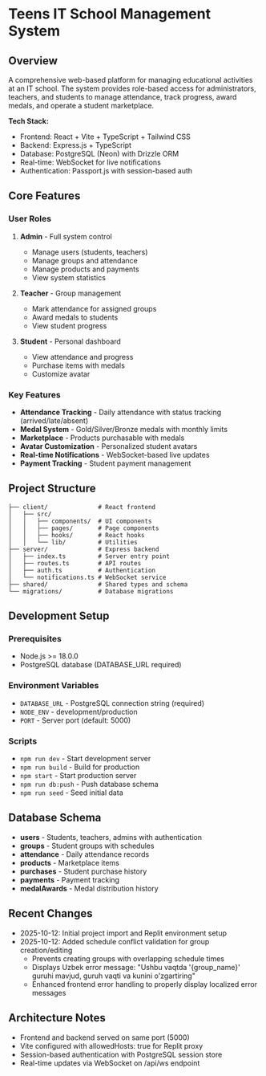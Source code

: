 # Teens IT School Management System

## Overview
A comprehensive web-based platform for managing educational activities at an IT school. The system provides role-based access for administrators, teachers, and students to manage attendance, track progress, award medals, and operate a student marketplace.

**Tech Stack:**
- Frontend: React + Vite + TypeScript + Tailwind CSS
- Backend: Express.js + TypeScript
- Database: PostgreSQL (Neon) with Drizzle ORM
- Real-time: WebSocket for live notifications
- Authentication: Passport.js with session-based auth

## Core Features

### User Roles
1. **Admin** - Full system control
   - Manage users (students, teachers)
   - Manage groups and attendance
   - Manage products and payments
   - View system statistics

2. **Teacher** - Group management
   - Mark attendance for assigned groups
   - Award medals to students
   - View student progress

3. **Student** - Personal dashboard
   - View attendance and progress
   - Purchase items with medals
   - Customize avatar

### Key Features
- **Attendance Tracking** - Daily attendance with status tracking (arrived/late/absent)
- **Medal System** - Gold/Silver/Bronze medals with monthly limits
- **Marketplace** - Products purchasable with medals
- **Avatar Customization** - Personalized student avatars
- **Real-time Notifications** - WebSocket-based live updates
- **Payment Tracking** - Student payment management

## Project Structure
```
├── client/              # React frontend
│   ├── src/
│   │   ├── components/  # UI components
│   │   ├── pages/       # Page components
│   │   ├── hooks/       # React hooks
│   │   └── lib/         # Utilities
├── server/              # Express backend
│   ├── index.ts         # Server entry point
│   ├── routes.ts        # API routes
│   ├── auth.ts          # Authentication
│   └── notifications.ts # WebSocket service
├── shared/              # Shared types and schema
└── migrations/          # Database migrations
```

## Development Setup

### Prerequisites
- Node.js >= 18.0.0
- PostgreSQL database (DATABASE_URL required)

### Environment Variables
- `DATABASE_URL` - PostgreSQL connection string (required)
- `NODE_ENV` - development/production
- `PORT` - Server port (default: 5000)

### Scripts
- `npm run dev` - Start development server
- `npm run build` - Build for production
- `npm start` - Start production server
- `npm run db:push` - Push database schema
- `npm run seed` - Seed initial data

## Database Schema
- **users** - Students, teachers, admins with authentication
- **groups** - Student groups with schedules
- **attendance** - Daily attendance records
- **products** - Marketplace items
- **purchases** - Student purchase history
- **payments** - Payment tracking
- **medalAwards** - Medal distribution history

## Recent Changes
- 2025-10-12: Initial project import and Replit environment setup
- 2025-10-12: Added schedule conflict validation for group creation/editing
  - Prevents creating groups with overlapping schedule times
  - Displays Uzbek error message: "Ushbu vaqtda '{group_name}' guruhi mavjud, guruh vaqti va kunini o'zgartiring"
  - Enhanced frontend error handling to properly display localized error messages

## Architecture Notes
- Frontend and backend served on same port (5000)
- Vite configured with allowedHosts: true for Replit proxy
- Session-based authentication with PostgreSQL session store
- Real-time updates via WebSocket on /api/ws endpoint
